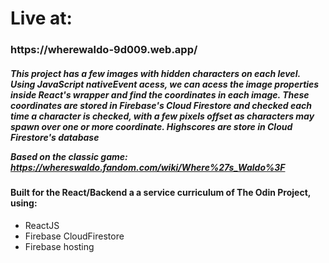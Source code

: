 
<h1>Live at: </h1>

<h3>https://wherewaldo-9d009.web.app/</h3>
<h5>

This project has a few images with hidden characters on each level. Using JavaScript nativeEvent acess, we can acess the image properties inside React's wrapper and find the coordinates in each image. These coordinates are stored in Firebase's Cloud Firestore and checked each time a character is checked, with a few pixels offset as characters may spawn over one or more coordinate. 
Highscores are store in Cloud Firestore's database

Based on the classic game: 
https://whereswaldo.fandom.com/wiki/Where%27s_Waldo%3F</h5>

<h4>Built for the React/Backend a a service curriculum of The Odin Project, using: </h4>
<ul>
<li>ReactJS</li>
<li>Firebase CloudFirestore</li>
<li>Firebase hosting</li>
</ul>




